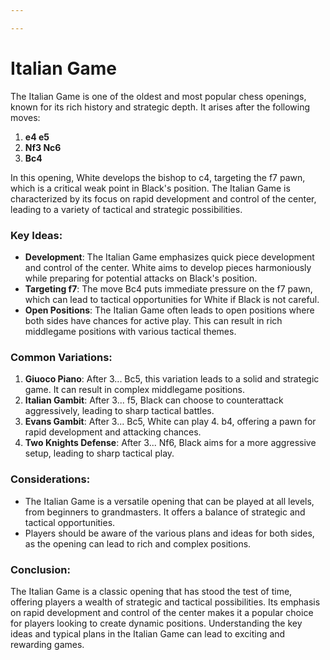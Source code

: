 ```yaml
---

---
```

# Italian Game

The Italian Game is one of the oldest and most popular chess openings, known for its rich history and strategic depth. It arises after the following moves:

1. **e4 e5**
2. **Nf3 Nc6**
3. **Bc4**

In this opening, White develops the bishop to c4, targeting the f7 pawn, which is a critical weak point in Black's position. The Italian Game is characterized by its focus on rapid development and control of the center, leading to a variety of tactical and strategic possibilities.

### Key Ideas:

- **Development**: The Italian Game emphasizes quick piece development and control of the center. White aims to develop pieces harmoniously while preparing for potential attacks on Black's position.
- **Targeting f7**: The move Bc4 puts immediate pressure on the f7 pawn, which can lead to tactical opportunities for White if Black is not careful.
- **Open Positions**: The Italian Game often leads to open positions where both sides have chances for active play. This can result in rich middlegame positions with various tactical themes.

### Common Variations:

1. **Giuoco Piano**: After 3... Bc5, this variation leads to a solid and strategic game. It can result in complex middlegame positions.
2. **Italian Gambit**: After 3... f5, Black can choose to counterattack aggressively, leading to sharp tactical battles.
3. **Evans Gambit**: After 3... Bc5, White can play 4. b4, offering a pawn for rapid development and attacking chances.
4. **Two Knights Defense**: After 3... Nf6, Black aims for a more aggressive setup, leading to sharp tactical play.

### Considerations:

- The Italian Game is a versatile opening that can be played at all levels, from beginners to grandmasters. It offers a balance of strategic and tactical opportunities.
- Players should be aware of the various plans and ideas for both sides, as the opening can lead to rich and complex positions.

### Conclusion:

The Italian Game is a classic opening that has stood the test of time, offering players a wealth of strategic and tactical possibilities. Its emphasis on rapid development and control of the center makes it a popular choice for players looking to create dynamic positions. Understanding the key ideas and typical plans in the Italian Game can lead to exciting and rewarding games.